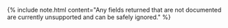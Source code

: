 {% include note.html content="Any fields returned that are not documented are currently unsupported and can be safely ignored." %}
